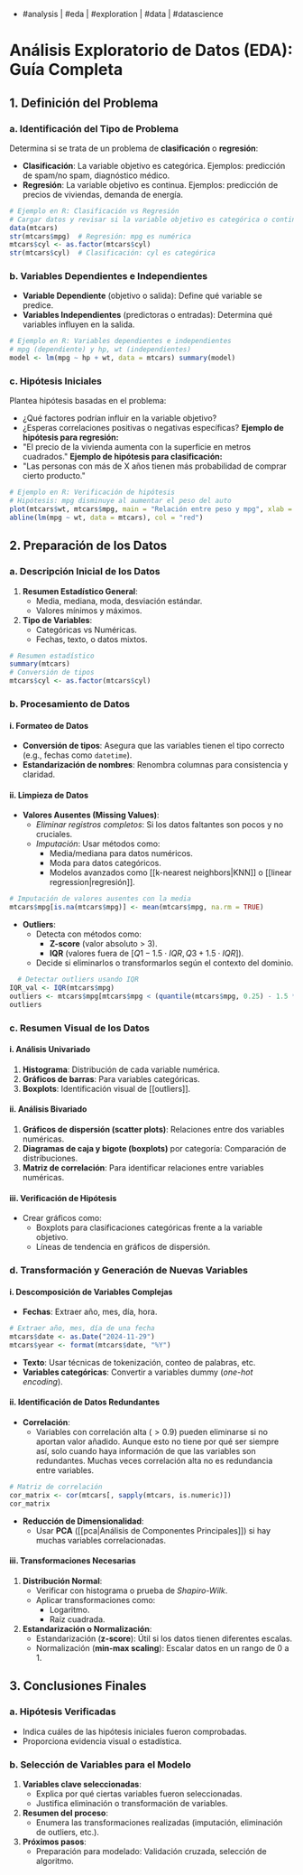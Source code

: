 -  #analysis | #eda | #exploration | #data | #datascience 

#  Análisis Exploratorio de Datos (EDA): Guía Completa
## 1. Definición del Problema
### a. Identificación del Tipo de Problema
Determina si se trata de un problema de **clasificación** o **regresión**:
- **Clasificación**: La variable objetivo es categórica. Ejemplos: predicción de spam/no spam, diagnóstico médico.  
- **Regresión**: La variable objetivo es continua. Ejemplos: predicción de precios de viviendas, demanda de energía.
```r
# Ejemplo en R: Clasificación vs Regresión
# Cargar datos y revisar si la variable objetivo es categórica o continua
data(mtcars)
str(mtcars$mpg)  # Regresión: mpg es numérica
mtcars$cyl <- as.factor(mtcars$cyl)
str(mtcars$cyl)  # Clasificación: cyl es categórica
```
### b. Variables Dependientes e Independientes
- **Variable Dependiente** (objetivo o salida): Define qué variable se predice.
- **Variables Independientes** (predictoras o entradas): Determina qué variables influyen en la salida.
```r
# Ejemplo en R: Variables dependientes e independientes 
# mpg (dependiente) y hp, wt (independientes) 
model <- lm(mpg ~ hp + wt, data = mtcars) summary(model)
```
### c. Hipótesis Iniciales
Plantea hipótesis basadas en el problema:
- ¿Qué factores podrían influir en la variable objetivo?
- ¿Esperas correlaciones positivas o negativas específicas?
**Ejemplo de hipótesis para regresión:**
- "El precio de la vivienda aumenta con la superficie en metros cuadrados."
**Ejemplo de hipótesis para clasificación:**
- "Las personas con más de X años tienen más probabilidad de comprar cierto producto."
```r
# Ejemplo en R: Verificación de hipótesis
# Hipótesis: mpg disminuye al aumentar el peso del auto
plot(mtcars$wt, mtcars$mpg, main = "Relación entre peso y mpg", xlab = "Peso", ylab = "MPG")
abline(lm(mpg ~ wt, data = mtcars), col = "red")

```
## 2. Preparación de los Datos
### a. Descripción Inicial de los Datos
1. **Resumen Estadístico General**:
   - Media, mediana, moda, desviación estándar.
   - Valores mínimos y máximos.
2. **Tipo de Variables**:
   - Categóricas vs Numéricas.
   - Fechas, texto, o datos mixtos.
```r
# Resumen estadístico
summary(mtcars)
# Conversión de tipos
mtcars$cyl <- as.factor(mtcars$cyl)
```
### b. Procesamiento de Datos
#### i. Formateo de Datos
- **Conversión de tipos**: Asegura que las variables tienen el tipo correcto (e.g., fechas como `datetime`).
- **Estandarización de nombres**: Renombra columnas para consistencia y claridad.
#### ii. Limpieza de Datos
- **Valores Ausentes (Missing Values)**:
  - *Eliminar registros completos*: Si los datos faltantes son pocos y no cruciales.
  - *Imputación*: Usar métodos como:
    - Media/mediana para datos numéricos.
    - Moda para datos categóricos.
    - Modelos avanzados como [[k-nearest neighbors|KNN]] o [[linear regression|regresión]].
```r
# Imputación de valores ausentes con la media
mtcars$mpg[is.na(mtcars$mpg)] <- mean(mtcars$mpg, na.rm = TRUE)
```
- **Outliers**:
  - Detecta con métodos como:
    - **Z-score** (valor absoluto > $3$).
    - **IQR** (valores fuera de $[Q1 - 1.5\cdot IQR, Q3 + 1.5\cdot IQR]$).
  - Decide si eliminarlos o transformarlos según el contexto del dominio.
```r
  # Detectar outliers usando IQR
IQR_val <- IQR(mtcars$mpg)
outliers <- mtcars$mpg[mtcars$mpg < (quantile(mtcars$mpg, 0.25) - 1.5 * IQR_val) | mtcars$mpg > (quantile(mtcars$mpg, 0.75) + 1.5 * IQR_val)]
outliers
```
### c. Resumen Visual de los Datos
#### i. Análisis Univariado
1. **Histograma**: Distribución de cada variable numérica.
2. **Gráficos de barras**: Para variables categóricas.
3. **Boxplots**: Identificación visual de [[outliers]].
#### ii. Análisis Bivariado
1. **Gráficos de dispersión (scatter plots)**: Relaciones entre dos variables numéricas.
2. **Diagramas de caja y bigote (boxplots)** por categoría: Comparación de distribuciones.
3. **Matriz de correlación**: Para identificar relaciones entre variables numéricas.
#### iii. Verificación de Hipótesis
- Crear gráficos como:
  - Boxplots para clasificaciones categóricas frente a la variable objetivo.
  - Líneas de tendencia en gráficos de dispersión.
### d. Transformación y Generación de Nuevas Variables
#### i. Descomposición de Variables Complejas
- **Fechas**: Extraer año, mes, día, hora.
```r
# Extraer año, mes, día de una fecha
mtcars$date <- as.Date("2024-11-29")
mtcars$year <- format(mtcars$date, "%Y")
```
- **Texto**: Usar técnicas de tokenización, conteo de palabras, etc.
- **Variables categóricas**: Convertir a variables dummy (*one-hot encoding*).
#### ii. Identificación de Datos Redundantes
- **Correlación**:
  - Variables con correlación alta ($> 0.9$) pueden eliminarse si no aportan valor añadido. Aunque esto no tiene por qué ser siempre así, solo cuando haya información de que las variables son redundantes. Muchas veces correlación alta no es redundancia entre variables.
```r
# Matriz de correlación
cor_matrix <- cor(mtcars[, sapply(mtcars, is.numeric)])
cor_matrix
```
- **Reducción de Dimensionalidad**:
  - Usar **PCA** ([[pca|Análisis de Componentes Principales]]) si hay muchas variables correlacionadas.
#### iii. Transformaciones Necesarias
1. **Distribución Normal**:
   - Verificar con histograma o prueba de *Shapiro-Wilk*.
   - Aplicar transformaciones como:
     - Logaritmo.
     - Raíz cuadrada.
2. **Estandarización o Normalización**:
   - Estandarización (**z-score**): Útil si los datos tienen diferentes escalas.
   - Normalización (**min-max scaling**): Escalar datos en un rango de $0$ a $1$.
## 3. Conclusiones Finales
### a. Hipótesis Verificadas
- Indica cuáles de las hipótesis iniciales fueron comprobadas.
- Proporciona evidencia visual o estadística.
### b. Selección de Variables para el Modelo
1. **Variables clave seleccionadas**:
   - Explica por qué ciertas variables fueron seleccionadas.
   - Justifica eliminación o transformación de variables.
2. **Resumen del proceso**:
   - Enumera las transformaciones realizadas (imputación, eliminación de outliers, etc.).
3. **Próximos pasos**:
   - Preparación para modelado: Validación cruzada, selección de algoritmo.
